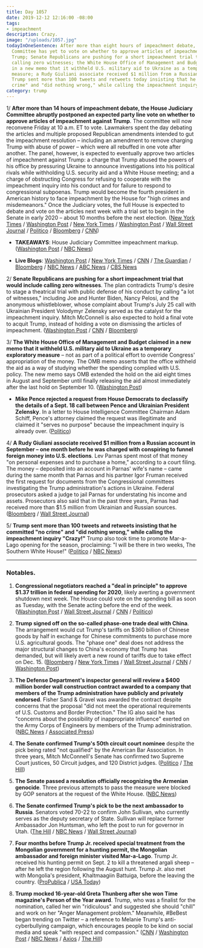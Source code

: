 ```yaml
---
title: Day 1057
date: 2019-12-12 12:16:00 -08:00
tags:
- impeachment
description: Crazy.
image: "/uploads/1057.jpg"
todayInOneSentence: After more than eight hours of impeachment debate, the House Judiciary
  Committee has yet to vote on whether to approve articles of impeachment against
  Trump; Senate Republicans are pushing for a short impeachment trial that would include
  calling zero witnesses; the White House Office of Management and Budget claimed
  in a new memo that it withheld U.S. military aid to Ukraine as a temporary exploratory
  measure; a Rudy Giuliani associate received $1 million from a Russian account; and
  Trump sent more than 100 tweets and retweets today insisting that he committed "no
  crime" and "did nothing wrong," while calling the impeachment inquiry "Crazy!"
category: trump
---
```


1/ **After more than 14 hours of impeachment debate, the House Judiciary Committee abruptly postponed an expected party line vote on whether to approve articles of impeachment against Trump**. The committee will now reconvene Friday at 10 a.m. ET to vote. Lawmakers spent the day debating the articles and multiple proposed Republican amendments intended to gut the impeachment resolution – including an amendment to remove charging Trump with abuse of power – which were all rebuffed in one vote after another. The panel, however, is expected to eventually approve two articles of impeachment against Trump: a charge that Trump abused the powers of his office by pressuring Ukraine to announce investigations into his political rivals while withholding U.S. security aid and a White House meeting; and a charge of obstructing Congress for refusing to cooperate with the impeachment inquiry into his conduct and for failure to respond to congressional subpoenas. Trump would become the fourth president in American history to face impeachment by the House for "high crimes and misdemeanors." Once the Judiciary votes, the full House is expected to debate and vote on the articles next week with a trial set to begin in the Senate in early 2020 – about 10 months before the next election. ([New York Times](https://www.nytimes.com/2019/12/12/us/politics/trump-impeachment-judiciary.html) / [Washington Post](https://www.washingtonpost.com/news/politics/wp/2019/12/12/house-judiciary-committee-abruptly-adjourns-after-marathon-debate-will-vote-on-articles-of-impeachment-friday-morning/) / [New York Times](https://www.nytimes.com/2019/12/12/us/politics/trump-impeachment-judiciary.html) / [Washington Post](https://www.washingtonpost.com/politics/trump-impeachment-live-updates/2019/12/12/f24545e6-1cca-11ea-8d58-5ac3600967a1_story.html) / [Wall Street Journal](https://www.wsj.com/articles/judiciary-committee-debates-impeachment-ahead-of-vote-11576167160) / [Politico](https://www.politico.com/news/2019/12/12/trump-articles-of-impeachment-083429) / [Bloomberg](https://www.bloomberg.com/news/articles/2019-12-12/judiciary-panel-heads-toward-vote-on-trump-s-impeachment) / [CNN](https://www.cnn.com/2019/12/12/politics/judiciary-committee-impeachment-amendment-vote-thursday/index.html))

* **TAKEAWAYS**: House Judiciary Committee impeachment markup. ([Washington Post](https://www.washingtonpost.com/politics/2019/12/12/takeaways-impeachment-articles-markup/) / [NBC News](https://www.nbcnews.com/politics/trump-impeachment-inquiry/live-blog/impeachment-live-updates-judiciary-debates-articles-impeachment-n1100121/ncrd1100861#liveBlogHeader))

* **Live Blogs**: [Washington Post](https://www.washingtonpost.com/politics/trump-impeachment-live-updates/2019/12/12/f24545e6-1cca-11ea-8d58-5ac3600967a1_story.html) / [New York Times](https://www.nytimes.com/2019/12/12/us/politics/trump-impeachment.html) / [CNN](https://www.cnn.com/politics/live-news/impeachment-inquiry-12-12-2019/index.html) / [The Guardian](https://www.theguardian.com/us-news/live/2019/dec/12/donald-trump-news-today-impeachment-house-articles-vote-live-updates) / [Bloomberg](https://www.bloomberg.com/news/articles/2019-12-12/committee-to-debate-amendments-to-articles-impeachment-update) / [NBC News](https://www.nbcnews.com/politics/trump-impeachment-inquiry/live-blog/impeachment-live-updates-judiciary-debates-articles-impeachment-n1100121) / [ABC News](https://abcnews.go.com/Politics/house-judiciary-debates-wording-trump-impeachment-charges/story?id=67683400) / [CBS News](https://www.cbsnews.com/live-news/articles-of-impeachment-trump-house-judiciary-committee-hearing-markup-vote-live/)

2/ **Senate Republicans are pushing for a short impeachment trial that would include calling zero witnesses**. The plan contradicts Trump's desire to stage a theatrical trial with public defense of his conduct by calling "a lot of witnesses," including Joe and Hunter Biden, Nancy Pelosi, and the anonymous whistleblower, whose complaint about Trump's July 25 call with Ukrainian President Volodymyr Zelensky served as the catalyst for the impeachment inquiry. Mitch McConnell is also expected to hold a final vote to acquit Trump, instead of holding a vote on dismissing the articles of impeachment. ([Washington Post](https://www.washingtonpost.com/politics/senate-republicans-look-to-hold-short-impeachment-trial-despite-trumps-desire-for-a-raucous-show/2019/12/11/b55f7da8-1c58-11ea-9ddd-3e0321c180e7_story.html) / [CNN](https://www.cnn.com/2019/12/11/politics/mcconnell-impeachment-trial-acquittal/) / [Bloomberg](https://www.bloomberg.com/news/articles/2019-12-11/gop-senators-leaning-toward-short-impeachment-trial-for-trump))

3/ **The White House Office of Management and Budget claimed in a new memo that it withheld U.S. military aid to Ukraine as a temporary exploratory measure** – not as part of a political effort to override Congress' appropriation of the money. The OMB memo asserts that the office withheld the aid as a way of studying whether the spending complied with U.S. policy. The new memo says OMB extended the hold on the aid eight times in August and September until finally releasing the aid almost immediately after the last hold on September 10. ([Washington Post](https://www.washingtonpost.com/business/economy/in-new-legal-memo-white-house-budget-office-defends-withholding-aid-to-ukraine/2019/12/11/0caa030e-1b95-11ea-826b-14ef38a0f45f_story.html))

* **Mike Pence rejected a request from House Democrats to declassify the details of a Sept. 18 call between Pence and Ukrainian President Zelensky**. In a letter to House Intelligence Committee Chairman Adam Schiff, Pence's attorney claimed the request was illegitimate and claimed it "serves no purpose" because the impeachment inquiry is already over. ([Politico](https://www.politico.com/news/2019/12/11/pence-impeachment-declassify-testimony-083349))

4/ **A Rudy Giuliani associate received $1 million from a Russian account in September – one month before he was charged with conspiring to funnel foreign money into U.S. elections**. Lev Parnas spent most of that money "on personal expenses and to purchase a home," according to a court filing. The money – deposited into an account in Parnas' wife's name – came during the same month that Parnas and his partner Igor Fruman received the first request for documents from the Congressional committees investigating the Trump administration's actions in Ukraine. Federal prosecutors asked a judge to jail Parnas for understating his income and assets. Prosecutors also said that in the past three years, Parnas had received more than $1.5 million from Ukrainian and Russian sources. ([Bloomberg](https://www.bloomberg.com/news/articles/2019-12-11/giuliani-associate-parnas-got-1-million-from-russia-u-s-says) / [Wall Street Journal](https://www.wsj.com/articles/prosecutors-say-giuliani-associate-parnas-hid-income-should-be-detained-11576121113))

5/ **Trump sent more than 100 tweets and retweets insisting that he committed "no crime" and "did nothing wrong," while calling the impeachment inquiry "Crazy!"** Trump also took time to promote Mar-a-Lago opening for the season, proclaiming: "I will be there in two weeks, The Southern White House!" ([Politico](https://www.politico.com/news/2019/12/12/donald-trump-impeachment-083517) / [NBC News](https://www.nbcnews.com/politics/trump-impeachment-inquiry/trump-hours-vote-impeachment-vote-says-no-crime-crazy-n1100546))

---

### Notables.

1. **Congressional negotiators reached a "deal in principle" to approve $1.37 trillion in federal spending for 2020**, likely averting a government shutdown next week. The House could vote on the spending bill as soon as Tuesday, with the Senate acting before the end of the week. ([Washington Post](https://www.washingtonpost.com/powerpost/congressional-negotiators-reach-tentative-13-trillion-federal-spending-deal/2019/12/12/9629c8fa-1d23-11ea-87f7-f2e91143c60d_story.html) / [Wall Street Journal](https://www.wsj.com/articles/white-house-congress-near-spending-deal-as-deadline-approaches-11576161538) / [CNN](https://www.cnn.com/2019/12/12/politics/deal-in-principle-on-2020-spending-bills-reached/index.html) / [Politico](https://www.politico.com/news/2019/12/12/lawmakers-reach-a-bipartisan-deal-in-principle-to-fund-the-government-083826))

2. **Trump signed off on the so-called phase-one trade deal with China**. The arrangement would cut Trump's tariffs on $360 billion of Chinese goods by half in exchange for Chinese commitments to purchase more U.S. agricultural goods. The "phase one" deal does not address the major structural changes to China's economy that Trump has demanded, but will likely avert a new round of tariffs due to take effect on Dec. 15. ([Bloomberg](https://www.bloomberg.com/news/articles/2019-12-12/u-s-reaches-deal-in-principle-with-china-awaits-trump-sign-off) / [New York Times](https://www.nytimes.com/2019/12/12/business/economy/trump-china-trade-deal.html) / [Wall Street Journal](https://www.wsj.com/articles/trump-says-u-s-is-very-close-to-a-big-deal-with-china-on-trade-11576162614) / [CNN](https://www.cnn.com/2019/12/12/politics/us-china-phase-one-trade-deal/index.html) / [Washington Post](https://www.washingtonpost.com/business/2019/12/12/trump-says-trade-deal-with-china-is-very-close-just-days-ahead-tariff-deadline/))

3. **The Defense Department's inspector general will review a $400 million border wall construction contract awarded to a company that members of the Trump administration have publicly and privately endorsed**. Fisher Sand & Gravel was awarded the contract despite concerns that the proposal "did not meet the operational requirements of U.S. Customs and Border Protection." The IG also said he has "concerns about the possibility of inappropriate influence" exerted on the Army Corps of Engineers by members of the Trump administration. ([NBC News](https://www.nbcnews.com/politics/immigration/pentagon-watchdog-plans-review-award-400m-border-wall-contract-firm-n1099911) / [Associated Press](https://apnews.com/d2474701743e9cc9f7ffda888b5371e9))

4. **The Senate confirmed Trump's 50th circuit court nominee** despite the pick being rated "not qualified" by the American Bar Association. In three years, Mitch McConnell's Senate has confirmed two Supreme Court justices, 50 Circuit judges, and 120 District judges. ([Politico](https://www.politico.com/news/2019/12/12/trump-judges-mcconnell-circuit-082836) / [The Hill](https://thehill.com/blogs/floor-action/senate/474212-senate-confirms-trumps-50th-circuit-judge-despite-not-qualified))

5. **The Senate passed a resolution officially recognizing the Armenian genocide**. Three previous attempts to pass the measure were blocked by GOP senators at the request of the White House. ([NBC News](https://www.nbcnews.com/politics/congress/senate-passes-resolution-recognizing-armenian-genocide-n1100886))

6. **The Senate confirmed Trump's pick to be the next ambassador to Russia**. Senators voted 70-22 to confirm John Sullivan, who currently serves as the deputy secretary of State. Sullivan will replace former Ambassador Jon Huntsman, who left the post to run for governor in Utah. ([The Hill](https://thehill.com/homenews/senate/474318-senate-confirms-trumps-russia-ambassador) / [NBC News](https://www.nbcnews.com/politics/congress/senate-confirms-new-trump-ambassador-russia-n1100851) / [Wall Street Journal](https://www.wsj.com/articles/senate-confirms-new-u-s-envoy-to-russia-11576173685))

7. **Four months before Trump Jr. received special treatment from the Mongolian government for a hunting permit, the Mongolian ambassador and foreign minister visited Mar-a-Lago**. Trump Jr. received his hunting permit on Sept. 2 to kill a threatened argali sheep – after he left the region following the August hunt. Trump Jr. also met with Mongolia's president, Khaltmaagiin Battuiga, before the leaving the country. ([ProPublica](https://www.propublica.org/article/trump-inc-podcast-donald-trump-jr-went-to-mongolia-got-special-treatment-from-the-government-and-killed-an-endangered-sheep) / [USA Today](https://www.usatoday.com/story/news/politics/2019/12/12/donald-trump-jr-got-sheep-permit-after-mongolian-officials-florida/4407307002/))

8. **Trump mocked 16-year-old Greta Thunberg after she won Time magazine's Person of the Year award**. Trump, who was a finalist for the nomination, called her win "ridiculous" and suggested she should "chill" and work on her "Anger Management problem." Meanwhile, #BeBest began trending on Twitter – a reference to Melanie Trump's anti-cyberbullying campaign, which encourages people to be kind on social media and speak "with respect and compassion." ([CNN](https://www.cnn.com/2019/12/12/politics/trump-greta-thunberg-time-person-of-the-year/index.html) / [Washington Post](https://www.washingtonpost.com/politics/trump-mocks-16-year-old-greta-thunberg-a-day-after-she-is-named-times-person-of-the-year/2019/12/12/fc66f406-1cda-11ea-8d58-5ac3600967a1_story.html) / [NBC News](https://www.nbcnews.com/politics/donald-trump/trump-mocks-greta-thunberg-after-she-wins-time-person-year-n1100531) / [Axios](https://www.axios.com/greta-thunberg-times-2019-person-year-28ab3eac-f4ee-48cb-aa65-717999df5648.html) / [The Hill](https://thehill.com/homenews/administration/474302-melania-trumps-be-best-hashtag-trends-after-president-goes-after))
